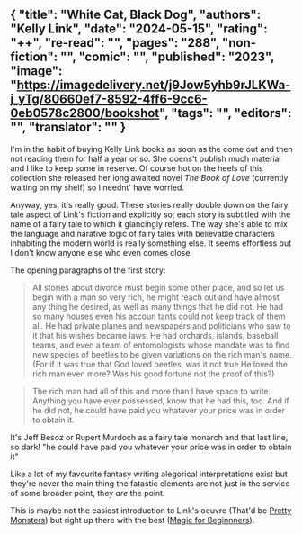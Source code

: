 {
 "title": "White Cat, Black Dog",
 "authors": "Kelly Link",
 "date": "2024-05-15",
 "rating": "++",
 "re-read": "",
 "pages": "288",
 "non-fiction": "",
 "comic": "",
 "published": "2023",
 "image": "https://imagedelivery.net/j9Jow5yhb9rJLKWa-j_yTg/80660ef7-8592-4ff6-9cc6-0eb0578c2800/bookshot",
 "tags": "",
 "editors": "",
 "translator": ""
}
---
I'm in the habit of buying Kelly Link books as soon as the come out and then not reading them for half a year or so. She doens't publish much material and I like to keep some in reserve. Of course hot on the heels of this collection she released her long awaited novel _The Book of Love_ (currently waiting on my shelf) so I neednt' have worried. 

Anyway, yes, it's really good. These stories really double down on the fairy tale aspect of Link's fiction and explicitly so; each story is subtitled with the name of a fairy tale to which it glancingly refers. The way she's able to mix the language and narative logic of fairy tales with believable characters inhabiting the modern world is really something else. It seems effortless but I don't know anyone else who even comes close.

The opening paragraphs of the first story:
>All stories about divorce must begin some other place, and so let us begin with a man so very rich, he might reach out and have almost any thing he desired, as well as many things that he did not. He had so many houses even his accoun tants could not keep track of them all. He had private planes and newspapers and politicians who saw to it that his wishes became laws. He had orchards, islands, baseball teams, and even a team of entomologists whose mandate was to find new species of beetles to be given variations on the rich man's name. (For if it was true that God loved beetles, was it not true He loved the rich man even more? Was his good fortune not the proof of this?)

>The rich man had all of this and more than I have space to write. Anything you have ever possessed, know that he had this, too. And if he did not, he could have paid you whatever your price was in order to obtain it.

It's Jeff Besoz or Rupert Murdoch as a fairy tale monarch and that last line, so dark! "he could have paid you whatever your price was in order to obtain it"

Like a lot of my favourite fantasy writing alegorical interpretations exist but they're never the main thing the fatastic elements are not just in the service of some broader point, they _are_ the point.

This is maybe not the easiest introduction to Link's oeuvre (That'd be [Pretty Monsters](https://books.toffeemilkshake.co.uk/book-Pretty-Monsters(2003))) but right up there with the best ([Magic for Beginnners](/book-Magic-for-Beginners(2005))).
